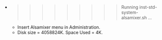 * >>>>>>>>> Running inst-std-system-alsamixer.sh ...
  * Insert Alsamixer menu in Administration.
  * Disk size = 4058824K. Space Used = 4K.
